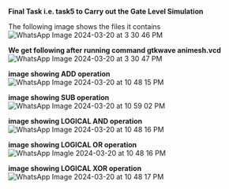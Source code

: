 **Final Task i.e. task5 to Carry out the  Gate Level Simulation**

The following image shows the files it contains
![WhatsApp Image 2024-03-20 at 3 30 46 PM](https://github.com/Animeshhhh15/VSDSQUADRON-MINI-/assets/160756499/1766d448-fa46-48d9-a03e-801cdea94785)

**We get following after running command gtkwave animesh.vcd**
![WhatsApp Image 2024-03-20 at 3 30 47 PM](https://github.com/Animeshhhh15/VSDSQUADRON-MINI-/assets/160756499/1ee025fd-6cd3-473d-92a2-42ac8f149f64)


**image showing ADD operation**
![WhatsApp Image 2024-03-20 at 10 48 15 PM](https://github.com/Animeshhhh15/VSDSQUADRON-MINI-/assets/160756499/6592923e-583b-4e15-aca3-8f08316be718)


**image showing SUB operation**
![WhatsApp Image 2024-03-20 at 10 59 02 PM](https://github.com/Animeshhhh15/VSDSQUADRON-MINI-/assets/160756499/e4a7e1fa-d365-4ea5-99d6-fb9515ad7ab6)

**image showing LOGICAL AND operation**
![WhatsApp Image 2024-03-20 at 10 48 16 PM](https://github.com/Animeshhhh15/VSDSQUADRON-MINI-/assets/160756499/34c51a7a-04b2-497a-a157-0120eaeb3f69)

**image showing LOGICAL OR operation**
![WhatsApp Imagle 2024-03-20 at 10 48 16 PM](https://github.com/Animeshhhh15/VSDSQUADRON-MINI-/assets/160756499/e19037d9-654a-431b-b3e8-f38207dc981c)



**image showing LOGICAL XOR operation**
![WhatsApp Image 2024-03-20 at 10 48 17 PM](https://github.com/Animeshhhh15/VSDSQUADRON-MINI-/assets/160756499/a13e86f9-e94a-4b91-b942-e2ef5e3378b7)





